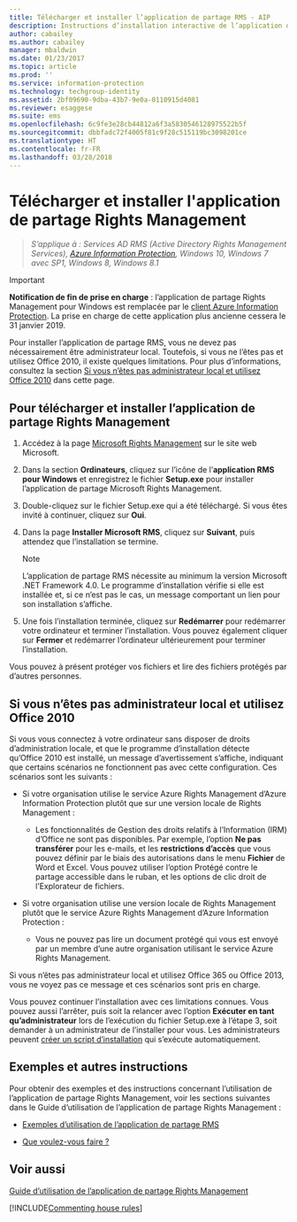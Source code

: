 ```yaml
---
title: Télécharger et installer l’application de partage RMS - AIP
description: Instructions d’installation interactive de l’application de partage RMS pour Windows dans le but de partager des documents avec d’autres utilisateurs en toute sécurité.
author: cabailey
ms.author: cabailey
manager: mbaldwin
ms.date: 01/23/2017
ms.topic: article
ms.prod: ''
ms.service: information-protection
ms.technology: techgroup-identity
ms.assetid: 2bf09690-9dba-43b7-9e0a-0110915d4081
ms.reviewer: esaggese
ms.suite: ems
ms.openlocfilehash: 6c9fe3e28cb44812a6f3a5830546128975522b5f
ms.sourcegitcommit: dbbfadc72f4005f81c9f28c515119bc3098201ce
ms.translationtype: HT
ms.contentlocale: fr-FR
ms.lasthandoff: 03/28/2018
---
```

# <a name="download-and-install-the-rights-management-sharing-application"></a>Télécharger et installer l'application de partage Rights Management

>*S’applique à : Services AD RMS (Active Directory Rights Management Services), [Azure Information Protection](https://azure.microsoft.com/pricing/details/information-protection), Windows 10, Windows 7 avec SP1, Windows 8, Windows 8.1*

> [!IMPORTANT]
> **Notification de fin de prise en charge** : l’application de partage Rights Management pour Windows est remplacée par le [client Azure Information Protection](aip-client.md). La prise en charge de cette application plus ancienne cessera le 31 janvier 2019.

Pour installer l’application de partage RMS, vous ne devez pas nécessairement être administrateur local. Toutefois, si vous ne l’êtes pas et utilisez Office 2010, il existe quelques limitations. Pour plus d’informations, consultez la section [Si vous n’êtes pas administrateur local et utilisez Office 2010](#if-you-are-not-a-local-administrator-and-use-office-2010) dans cette page.

## <a name="to-download-and-install-the-rights-management-sharing-application"></a>Pour télécharger et installer l’application de partage Rights Management

1.  Accédez à la page [Microsoft Rights Management](http://go.microsoft.com/fwlink/?LinkId=303970) sur le site web Microsoft.

2.  Dans la section **Ordinateurs**, cliquez sur l’icône de l’**application RMS pour Windows** et enregistrez le fichier **Setup.exe** pour installer l’application de partage Microsoft Rights Management.

3.  Double-cliquez sur le fichier Setup.exe qui a été téléchargé. Si vous êtes invité à continuer, cliquez sur **Oui**.

4.  Dans la page **Installer Microsoft RMS**, cliquez sur **Suivant**, puis attendez que l’installation se termine.

    > [!NOTE]
    > L’application de partage RMS nécessite au minimum la version Microsoft .NET Framework 4.0. Le programme d’installation vérifie si elle est installée et, si ce n’est pas le cas, un message comportant un lien pour son installation s’affiche.

5.  Une fois l’installation terminée, cliquez sur **Redémarrer** pour redémarrer votre ordinateur et terminer l’installation. Vous pouvez également cliquer sur **Fermer** et redémarrer l’ordinateur ultérieurement pour terminer l’installation.

Vous pouvez à présent protéger vos fichiers et lire des fichiers protégés par d’autres personnes.

## <a name="if-you-are-not-a-local-administrator-and-use-office-2010"></a>Si vous n’êtes pas administrateur local et utilisez Office 2010
Si vous vous connectez à votre ordinateur sans disposer de droits d’administration locale, et que le programme d’installation détecte qu’Office 2010 est installé, un message d’avertissement s’affiche, indiquant que certains scénarios ne fonctionnent pas avec cette configuration. Ces scénarios sont les suivants :

-   Si votre organisation utilise le service Azure Rights Management d’Azure Information Protection plutôt que sur une version locale de Rights Management :

    -   Les fonctionnalités de Gestion des droits relatifs à l’Information (IRM) d’Office ne sont pas disponibles. Par exemple, l’option **Ne pas transférer** pour les e-mails, et les **restrictions d’accès** que vous pouvez définir par le biais des autorisations dans le menu **Fichier** de Word et Excel. Vous pouvez utiliser l’option Protégé contre le partage accessible dans le ruban, et les options de clic droit de l’Explorateur de fichiers.

-   Si votre organisation utilise une version locale de Rights Management plutôt que le service Azure Rights Management d’Azure Information Protection :

    -   Vous ne pouvez pas lire un document protégé qui vous est envoyé par un membre d’une autre organisation utilisant le service Azure Rights Management.

Si vous n’êtes pas administrateur local et utilisez Office 365 ou Office 2013, vous ne voyez pas ce message et ces scénarios sont pris en charge.

Vous pouvez continuer l’installation avec ces limitations connues. Vous pouvez aussi l’arrêter, puis soit la relancer avec l’option **Exécuter en tant qu’administrateur** lors de l’exécution du fichier Setup.exe à l’étape 3, soit demander à un administrateur de l’installer pour vous. Les administrateurs peuvent [créer un script d’installation](sharing-app-admin-guide.md#automatic-deployment-for-the-microsoft-rights-management-sharing-application) qui s’exécute automatiquement.

## <a name="examples-and-other-instructions"></a>Exemples et autres instructions
Pour obtenir des exemples et des instructions concernant l’utilisation de l’application de partage Rights Management, voir les sections suivantes dans le Guide d’utilisation de l’application de partage Rights Management :

-   [Exemples d’utilisation de l’application de partage RMS](sharing-app-user-guide.md#examples-for-using-the-rms-sharing-application)

-   [Que voulez-vous faire ?](sharing-app-user-guide.md#what-do-you-want-to-do)

## <a name="see-also"></a>Voir aussi
[Guide d’utilisation de l’application de partage Rights Management](sharing-app-user-guide.md)

[!INCLUDE[Commenting house rules](../includes/houserules.md)]

